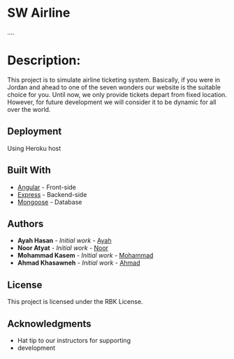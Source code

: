 # SW Airline

....

# Description:

This project is to simulate airline ticketing system. Basically, if you were in Jordan and ahead to one of the seven wonders our website is the suitable choice for you. Until now, we only provide tickets depart from fixed location. However, for future development we will consider it to be dynamic for all over the world. 

## Deployment

Using Heroku host 

## Built With

* [Angular](https://angularjs.org/) - Front-side
* [Express](http://expressjs.com/) - Backend-side
* [Mongoose](http://mongoosejs.com/) - Database

## Authors

* **Ayah Hasan** - *Initial work* - [Ayah](https://github.com/Aaya-Hassan)
* **Noor Atyat** - *Initial work* - [Noor](https://github.com/nooratyat)
* **Mohammad Kasem** - *Initial work* - [Mohammad](https://github.com/mohamekasem)
* **Ahmad Khasawneh** - *Initial work* - [Ahmad](https://github.com/AhmadKhasanweh)

## License

This project is licensed under the RBK License.

## Acknowledgments

* Hat tip to our instructors for supporting
* development 